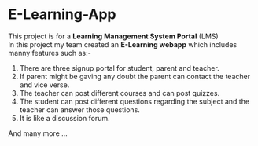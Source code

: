 # E-Learning-App <br>
This project is for a **Learning Management System Portal** (LMS)<br> 
In this project my team created an **E-Learning webapp** which includes manny features such as:- <br>
<ol>
  <li>There are three signup portal for student, parent and teacher.</li> 
  <li>If parent might be gaving any doubt the parent can contact the teacher and vice verse.</li>
  <li>The teacher can post different courses and can post quizzes.</li>
  <li>The student can post different questions regarding the subject and the teacher can answer those questions.</li>
  <li>It is like a discussion forum.</li>
</ol>
And many more ...
